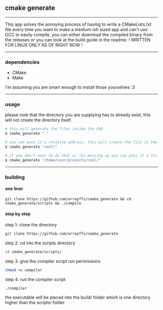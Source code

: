 ## cmake generate
___
This app solves the annoying process of having to write a CMakeLists.txt file every time you want to make a medium-ish sized app and can't use GCC to easily compile, you can either download the compiled binary from the releases or you can look at the build guide in the readme. ! WRITTEN FOR LINUX ONLY AS OF RIGHT NOW !
___
### dependencies
-  CMake
-  Make

i'm assuming you are smart enough to install those yourselves :3
___
### usage

please note that the directory you are supplying has to already exist, this will not create the directory itself.

``` bash
# this will generate the files inside the CWD
$ cmake_generate "."

# you can pass it a relative address, this will create the file in the cool/ directory
$ cmake_generate "cool/"

# if you don't want to do that or its messing up you can pass it a full path aswell of course
$ cmake_generate "/home/user/projects/cool/"
```
___
### building
#### one liner
```
git clone https://github.com/arrayffs/cmake_generate && cd cmake_generate/scripts && ./compile
```
#### step by step
step 1: clone the directory
``` bash
git clone https://github.com/arrayffs/cmake_generate
```

step 2: cd into the scripts directory
``` bash
cd cmake_generate/scripts/
```

step 3: give the compiler script run permissions
``` bash
chmod +x compiler
```

step 4: run the compiler script
``` bash
./compiler
```

the executable will be placed into the build/ folder which is one directory higher than the scripts/ folder

